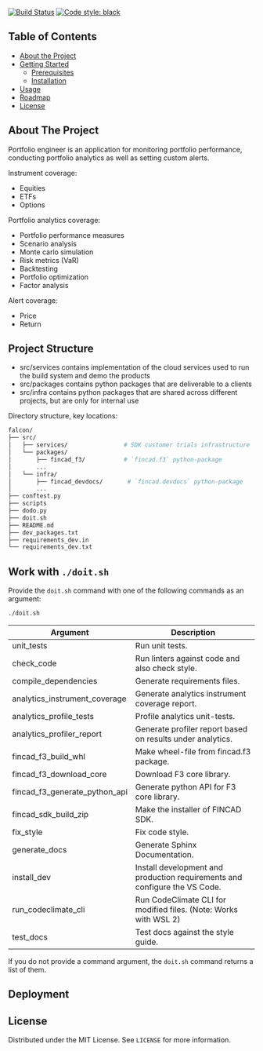 [![Build Status](https://github.com/tuncutku/Portfolio-Engineer/actions/workflows/test.yml/badge.svg?branch=master)](https://github.com/tuncutku/Portfolio-Engineer/actions/workflows/test.yml)
[![Code style: black](https://img.shields.io/badge/code%20style-black-000000.svg)](https://github.com/psf/black)


<!-- TABLE OF CONTENTS -->
## Table of Contents

* [About the Project](#about-the-project)
* [Getting Started](#getting-started)
  * [Prerequisites](#prerequisites)
  * [Installation](#installation)
* [Usage](#usage)
* [Roadmap](#roadmap)
* [License](#license)





<!-- ABOUT THE PROJECT -->
## About The Project


Portfolio engineer is an application for monitoring portfolio performance, conducting portfolio analytics as well as setting custom alerts.

Instrument coverage:
* Equities
* ETFs
* Options

Portfolio analytics coverage:
* Portfolio performance measures
* Scenario analysis
* Monte carlo simulation
* Risk metrics (VaR)
* Backtesting
* Portfolio optimization
* Factor analysis

Alert coverage:
* Price
* Return


## Project Structure

* src/services contains implementation of the cloud services used to run the build system and demo the products
* src/packages contains python packages that are deliverable to a clients
* src/infra contains python packages that are shared across different projects, but are only for internal use

Directory structure, key locations:

```bash
falcon/
├── src/
│   ├── services/                # SDK customer trials infrastructure
│   └── packages/
│       ├── fincad_f3/           # `fincad.f3` python-package
│       ...
│   └── infra/
│       ├── fincad_devdocs/       # `fincad.devdocs` python-package
│       ...
├── conftest.py
├── scripts
├── dodo.py
├── doit.sh
├── README.md
├── dev_packages.txt
├── requirements_dev.in
└── requirements_dev.txt
```


## Work with `./doit.sh`

Provide the `doit.sh` command with one of the following commands as an argument:

```bash
./doit.sh
```

| Argument                      | Description                                                                |
| ----------------------------- | -------------------------------------------------------------------------- |
| unit_tests                    | Run unit tests.                                                            |
| check_code                    | Run linters against code and also check style.                             |
| compile_dependencies          | Generate requirements files.                                               |
| analytics_instrument_coverage | Generate analytics instrument coverage report.                             |
| analytics_profile_tests       | Profile analytics unit-tests.                                              |
| analytics_profiler_report     | Generate profiler report based on results under analytics.                 |
| fincad_f3_build_whl           | Make wheel-file from fincad.f3 package.                                    |
| fincad_f3_download_core       | Download F3 core library.                                                  |
| fincad_f3_generate_python_api | Generate python API for F3 core library.                                   |
| fincad_sdk_build_zip          | Make the installer of FINCAD SDK.                                          |
| fix_style                     | Fix code style.                                                            |
| generate_docs                 | Generate Sphinx Documentation.                                             |
| install_dev                   | Install development and production requirements and configure the VS Code. |
| run_codeclimate_cli           | Run CodeClimate CLI for modified files. (Note: Works with WSL 2)           |
| test_docs                     | Test docs against the style guide.                                         |

If you do not provide a command argument, the `doit.sh` command returns a list of them.

## Deployment







<!-- LICENSE -->
## License

Distributed under the MIT License. See `LICENSE` for more information.
